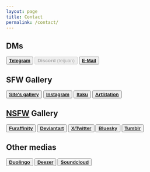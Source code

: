 ```yaml
---
layout: page
title: Contact
permalink: /contact/
---
```


## DMs
<button>[**Telegram**](https://t.me/tei_juan)</button>
<button disabled>**Discord** (teijuan)</button>
<button>[**E-Mail**](mailto:tei-juan@hotmail.com)</button>

## SFW Gallery
<button>[**Site's gallery**](/gallery)</button>
<button>[**Instagram**](https://instagram.com/tei_juan)</button>
<button>[**Itaku**](https://itaku.ee/profile/teijuan)</button>
<button>[**ArtStation**](https://www.artstation.com/teijuan)</button>

## [NSFW](https://slang.net/meaning/nsfw) Gallery
<button>[**Furaffinity**](https://www.furaffinity.net/user/teixeira-juan)</button>
<button>[**Deviantart**](https://www.deviantart.com/tei-juan)</button>
<button>[**X/Twitter**](https://www.twitter.com/teijuanart/)</button>
<button>[**Bluesky**](https://bsky.app/profile/teijuan.com)</button>
<button>[**Tumblr**](https://www.tumblr.com/teijuan/)</button>

## Other medias
<button>[**Duolingo**](https://www.duolingo.com/profile/tei-juan)</button>
<button>[**Deezer**](https://www.deezer.com/us/profile/2434786808)</button>
<button>[**Soundcloud**](https://soundcloud.com/teijuan)</button>
